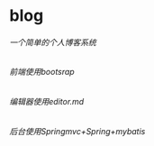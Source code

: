# blog
###### 一个简单的个人博客系统
###### 前端使用bootsrap
###### 编辑器使用editor.md
###### 后台使用Springmvc+Spring+mybatis
